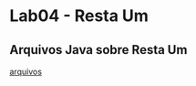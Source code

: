 # Lab04 - Resta Um
## Arquivos Java sobre Resta Um

[arquivos](https://github.com/LucJRibas/MC322-Laboratorios/blob/main/lab04/src/pt/c02oo/s03relacionamento/s04restaum)

